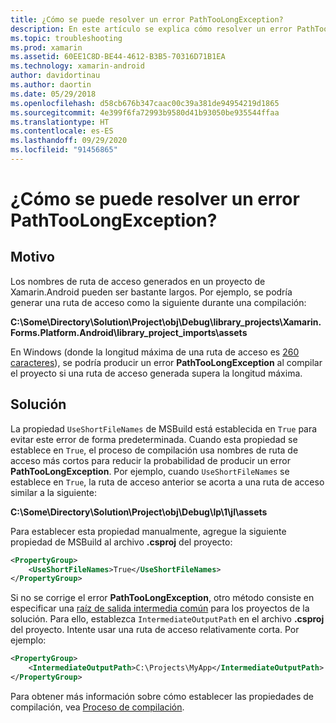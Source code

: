 ```yaml
---
title: ¿Cómo se puede resolver un error PathTooLongException?
description: En este artículo se explica cómo resolver un error PathTooLongException que puede producirse al compilar una aplicación.
ms.topic: troubleshooting
ms.prod: xamarin
ms.assetid: 60EE1C8D-BE44-4612-B3B5-70316D71B1EA
ms.technology: xamarin-android
author: davidortinau
ms.author: daortin
ms.date: 05/29/2018
ms.openlocfilehash: d58cb676b347caac00c39a381de94954219d1865
ms.sourcegitcommit: 4e399f6fa72993b9580d41b93050be935544ffaa
ms.translationtype: HT
ms.contentlocale: es-ES
ms.lasthandoff: 09/29/2020
ms.locfileid: "91456865"
---
```

# <a name="how-do-i-resolve-a-pathtoolongexception-error"></a>¿Cómo se puede resolver un error PathTooLongException?

## <a name="cause"></a>Motivo

Los nombres de ruta de acceso generados en un proyecto de Xamarin.Android pueden ser bastante largos.
Por ejemplo, se podría generar una ruta de acceso como la siguiente durante una compilación:

**C:\\Some\\Directory\\Solution\\Project\\obj\\Debug\\__library_projects__\\Xamarin.Forms.Platform.Android\\library_project_imports\\assets**

En Windows (donde la longitud máxima de una ruta de acceso es [260 caracteres](/windows/win32/fileio/naming-a-file)), se podría producir un error **PathTooLongException** al compilar el proyecto si una ruta de acceso generada supera la longitud máxima. 

## <a name="fix"></a>Solución

La propiedad `UseShortFileNames` de MSBuild está establecida en `True` para evitar este error de forma predeterminada. Cuando esta propiedad se establece en `True`, el proceso de compilación usa nombres de ruta de acceso más cortos para reducir la probabilidad de producir un error **PathTooLongException**.
Por ejemplo, cuando `UseShortFileNames` se establece en `True`, la ruta de acceso anterior se acorta a una ruta de acceso similar a la siguiente:

**C:\\Some\\Directory\\Solution\\Project\\obj\\Debug\\lp\\1\\jl\\assets**

Para establecer esta propiedad manualmente, agregue la siguiente propiedad de MSBuild al archivo **.csproj** del proyecto:

```xml
<PropertyGroup>
    <UseShortFileNames>True</UseShortFileNames>
</PropertyGroup>
```

Si no se corrige el error **PathTooLongException**, otro método consiste en especificar una [raíz de salida intermedia común](/archive/blogs/kirillosenkov/using-a-common-intermediate-and-output-directory-for-your-solution) para los proyectos de la solución. Para ello, establezca `IntermediateOutputPath` en el archivo **.csproj** del proyecto. Intente usar una ruta de acceso relativamente corta. Por ejemplo:

```xml
<PropertyGroup>
    <IntermediateOutputPath>C:\Projects\MyApp</IntermediateOutputPath>
</PropertyGroup>
```

Para obtener más información sobre cómo establecer las propiedades de compilación, vea [Proceso de compilación](~/android/deploy-test/building-apps/build-process.md).